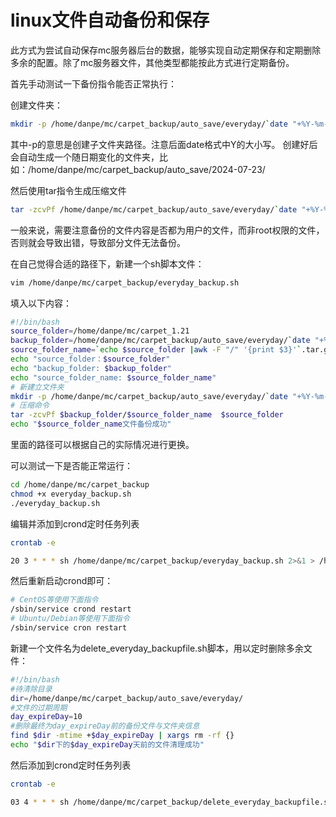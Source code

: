 # linux文件自动备份和保存

此方式为尝试自动保存mc服务器后台的数据，能够实现自动定期保存和定期删除多余的配置。除了mc服务器文件，其他类型都能按此方式进行定期备份。


首先手动测试一下备份指令能否正常执行：

创建文件夹：
``` bash
mkdir -p /home/danpe/mc/carpet_backup/auto_save/everyday/`date "+%Y-%m-%d"`
```
其中-p的意思是创建子文件夹路径。注意后面date格式中Y的大小写。
创建好后会自动生成一个随日期变化的文件夹，比如：/home/danpe/mc/carpet_backup/auto_save/2024-07-23/

然后使用tar指令生成压缩文件
``` bash
tar -zcvPf /home/danpe/mc/carpet_backup/auto_save/everyday/`date "+%Y-%m-%d"`/carpet_1.21.tar.gz /home/danpe/mc/carpet_1.21
```

一般来说，需要注意备份的文件内容是否都为用户的文件，而非root权限的文件，否则就会导致出错，导致部分文件无法备份。

在自己觉得合适的路径下，新建一个sh脚本文件：
``` bash
vim /home/danpe/mc/carpet_backup/everyday_backup.sh
```

填入以下内容：
``` bash
#!/bin/bash
source_folder=/home/danpe/mc/carpet_1.21
backup_folder=/home/danpe/mc/carpet_backup/auto_save/everyday/`date "+%Y-%m-%d"`
source_folder_name=`echo $source_folder |awk -F "/" '{print $3}'`.tar.gz
echo "source_folder：$source_folder"
echo "backup_folder: $backup_folder"
echo "source_folder_name: $source_folder_name"
# 新建立文件夹
mkdir -p /home/danpe/mc/carpet_backup/auto_save/everyday/`date "+%Y-%m-%d"`
# 压缩命令
tar -zcvPf $backup_folder/$source_folder_name  $source_folder
echo "$source_folder_name文件备份成功"
```

里面的路径可以根据自己的实际情况进行更换。

可以测试一下是否能正常运行：

``` bash
cd /home/danpe/mc/carpet_backup
chmod +x everyday_backup.sh
./everyday_backup.sh
```

编辑并添加到crond定时任务列表
``` bash
crontab -e
```

``` bash
20 3 * * * sh /home/danpe/mc/carpet_backup/everyday_backup.sh 2>&1 > /home/danpe/mc/carpet_backup/auto_save/everyday/log_$(date +\%Y-\%m-\%d)
```

然后重新启动crond即可：
``` bash
# CentOS等使用下面指令
/sbin/service crond restart
# Ubuntu/Debian等使用下面指令
/sbin/service cron restart
```

新建一个文件名为delete_everyday_backupfile.sh脚本，用以定时删除多余文件：
``` bash
#!/bin/bash
#待清除目录
dir=/home/danpe/mc/carpet_backup/auto_save/everyday/
#文件的过期周期
day_expireDay=10
#删除最终为day_expireDay前的备份文件与文件夹信息
find $dir -mtime +$day_expireDay | xargs rm -rf {}
echo "$dir下的$day_expireDay天前的文件清理成功"
```

然后添加到crond定时任务列表
``` bash
crontab -e
```
``` bash
03 4 * * * sh /home/danpe/mc/carpet_backup/delete_everyday_backupfile.sh 2>&1 > /home/danpe/mc/carpet_backup/auto_save/everyday/delete_log_$(date +\%Y-\%m-\%d)
```


